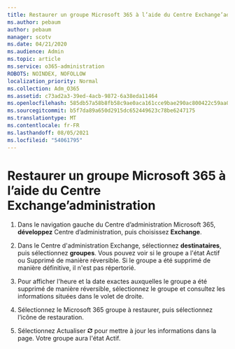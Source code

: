 ```yaml
---
title: Restaurer un groupe Microsoft 365 à l’aide du Centre Exchange’administration
ms.author: pebaum
author: pebaum
manager: scotv
ms.date: 04/21/2020
ms.audience: Admin
ms.topic: article
ms.service: o365-administration
ROBOTS: NOINDEX, NOFOLLOW
localization_priority: Normal
ms.collection: Adm_O365
ms.assetid: c73ad2a3-39ed-4acb-9872-6a38eda11464
ms.openlocfilehash: 585db57a58b8fb58c9ae0aca161cce9bae290ac800422c59aa053ee7f19461fd
ms.sourcegitcommit: b5f7da89a650d2915dc652449623c78be6247175
ms.translationtype: MT
ms.contentlocale: fr-FR
ms.lasthandoff: 08/05/2021
ms.locfileid: "54061795"
---
```

# <a name="restore-a-microsoft-365-group-using-the-exchange-admin-center"></a>Restaurer un groupe Microsoft 365 à l’aide du Centre Exchange’administration

1. Dans le navigation gauche du Centre d’administration Microsoft 365, **développez** Centre d’administration, puis choisissez **Exchange**.
    
2. Dans le Centre d'administration Exchange, sélectionnez **destinataires**, puis sélectionnez **groupes**. Vous pouvez voir si le groupe a l'état Actif ou Supprimé de manière réversible. Si le groupe a été supprimé de manière définitive, il n'est pas répertorié.
    
3. Pour afficher l'heure et la date exactes auxquelles le groupe a été supprimé de manière réversible, sélectionnez le groupe et consultez les informations situées dans le volet de droite.
    
4. Sélectionnez le Microsoft 365 groupe à restaurer, puis sélectionnez l’icône de restauration.
    
5. Sélectionnez Actualiser ![Icône Actualiser](media/6464df90-2a91-4c1f-92a6-9a38c7696ac3.gif) pour mettre à jour les informations dans la page. Votre groupe aura l'état Actif. 
    

